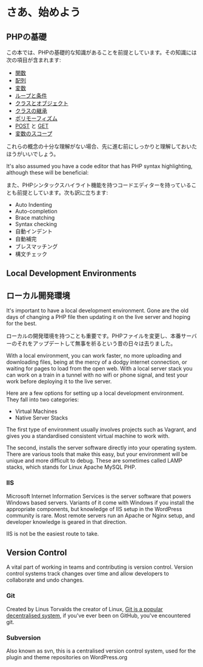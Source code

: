 # さあ、始めよう

## PHPの基礎

この本では、PHPの基礎的な知識があることを前提としています。その知識には次の項目が含まれます:

 - [関数](http://www.php.net/manual/en/language.functions.php)
 - [配列](http://www.php.net/manual/en/language.types.array.php)
 - [変数](http://www.php.net/manual/en/language.variables.php)
 - [ループと条件](http://www.php.net/manual/en/language.control-structures.php)
 - [クラスとオブジェクト](http://www.php.net/manual/en/language.oop5.php)
 - [クラスの継承](http://www.php.net/manual/en/language.oop5.inheritance.php)
 - [ポリモーフィズム](http://code.tutsplus.com/tutorials/understanding-and-applying-polymorphism-in-php--net-14362)
 - [POST](http://www.php.net/manual/en/reserved.variables.post.php) と [GET](http://www.php.net/manual/en/reserved.variables.get.php)
 - [変数のスコープ](http://www.php.net/manual/en/language.variables.scope.php)

これらの概念の十分な理解がない場合、先に進む前にしっかりと理解しておいたほうがいいでしょう。

It's also assumed you have a code editor that has PHP syntax highlighting, although these will be beneficial:

また、PHPシンタックスハイライト機能を持つコードエディターを持っていることも前提としています。次も訳に立ちます:

 - Auto Indenting
 - Auto-completion
 - Brace matching
 - Syntax checking
 - 自動インデント
 - 自動補完
 - ブレスマッチング
 - 構文チェック

## Local Development Environments
## ローカル開発環境

It's important to have a local development environment. Gone are the old days of changing a PHP file then updating it on the live server and hoping for the best.

ローカルの開発環境を持つことも重要です。PHPファイルを変更し、本番サーバーのそれをアップデートして無事を祈るという昔の日々は去りました。

With a local environment, you can work faster, no more uploading and downloading files, being at the mercy of a dodgy internet connection, or waiting for pages to load from the open web. With a local server stack you can work on a train in a tunnel with no wifi or phone signal, and test your work before deploying it to the live server.

Here are a few options for setting up a local development environment. They fall into two categories:

 - Virtual Machines
 - Native Server Stacks

The first type of environment usually involves projects such as Vagrant, and gives you a standardised consistent virtual machine to work with.

The second, installs the server software directly into your operating system. There are various tools that make this easy, but your environment will be unique and more difficult to debug. These are sometimes called LAMP stacks, which stands for Linux Apache MySQL PHP.

### IIS

Microsoft Internet Information Services is the server software that powers Windows based servers. Variants of it come with Windows if you install the appropriate components, but knowledge of IIS setup in the WordPress community is rare. Most remote servers run an Apache or Nginx setup, and developer knowledge is geared in that direction.

IIS is not be the easiest route to take.

## Version Control

A vital part of working in teams and contributing is version control. Version control systems track changes over time and allow developers to collaborate and undo changes.

### Git

Created by Linus Torvalds the creator of Linux, [Git is a popular decentralised system](http://git-scm.com/), if you've ever been on GitHub, you've encountered git.

### Subversion

Also known as svn, this is a centralised version control system, used for the plugin and theme repositories on WordPress.org
